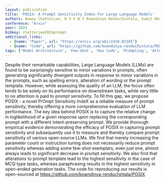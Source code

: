 ```yaml
---
layout: publication
title: 'POSIX: A Prompt Sensitivity Index For Large Language Models'
authors: Anwoy Chatterjee, H S V N S Kowndinya Renduchintala, Sumit Bhatia, Tanmoy Chakraborty
conference: "Arxiv"
year: 2024
bibkey: chatterjee2024prompt
additional_links:
  - {name: "Paper", url: "https://arxiv.org/abs/2410.02185"}
  - {name: "Code", url: "https://github.com/kowndinya-renduchintala/POSIX"}
tags: ['Model Architecture', 'Few-Shot', 'Has Code', 'Prompting', 'Attention Mechanism']
---
```

Despite their remarkable capabilities, Large Language Models (LLMs) are found
to be surprisingly sensitive to minor variations in prompts, often generating
significantly divergent outputs in response to minor variations in the prompts,
such as spelling errors, alteration of wording or the prompt template. However,
while assessing the quality of an LLM, the focus often tends to be solely on
its performance on downstream tasks, while very little to no attention is paid
to prompt sensitivity. To fill this gap, we propose POSIX - a novel PrOmpt
Sensitivity IndeX as a reliable measure of prompt sensitivity, thereby offering
a more comprehensive evaluation of LLM performance. The key idea behind POSIX
is to capture the relative change in loglikelihood of a given response upon
replacing the corresponding prompt with a different intent-preserving prompt.
We provide thorough empirical evidence demonstrating the efficacy of POSIX in
capturing prompt sensitivity and subsequently use it to measure and thereby
compare prompt sensitivity of various open-source LLMs. We find that merely
increasing the parameter count or instruction tuning does not necessarily
reduce prompt sensitivity whereas adding some few-shot exemplars, even just
one, almost always leads to significant decrease in prompt sensitivity. We also
find that alterations to prompt template lead to the highest sensitivity in the
case of MCQ type tasks, whereas paraphrasing results in the highest sensitivity
in open-ended generation tasks. The code for reproducing our results is
open-sourced at https://github.com/kowndinya-renduchintala/POSIX.
